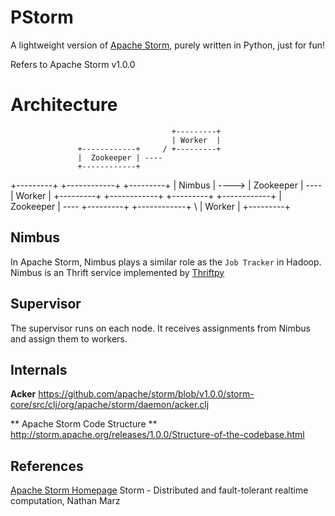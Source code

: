 # PStorm

A lightweight version of [Apache Storm](http://storm.apache.org/), purely written in Python, just for fun!

Refers to Apache Storm v1.0.0


Architecture
============
                                        +---------+
                                        | Worker  |
                   +------------+     / +---------+
                   |  Zookeeper | ----
                   +------------+
+---------+        +------------+       +---------+
| Nimbus  | ---->  |  Zookeeper | ----  | Worker  |
+---------+        +------------+       +---------+
                   +------------+
                   |  Zookeeper | ----  +---------+
                   +------------+     \ | Worker  |
                                        +---------+

Nimbus
------
In Apache Storm, Nimbus plays a similar role as the `Job Tracker` in Hadoop.
Nimbus is an Thrift service implemented by [Thriftpy](https://thriftpy.readthedocs.org/en/latest/)


Supervisor
----------
The supervisor runs on each node. It receives assignments from Nimbus and assign them to workers.


Internals
---------

**Acker**
https://github.com/apache/storm/blob/v1.0.0/storm-core/src/clj/org/apache/storm/daemon/acker.clj

** Apache Storm Code Structure **
http://storm.apache.org/releases/1.0.0/Structure-of-the-codebase.html


References
----------
[Apache Storm Homepage](http://storm.apache.org/)
Storm - Distributed and fault-tolerant realtime computation, Nathan Marz
